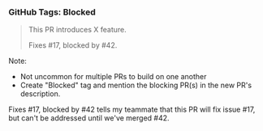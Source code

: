 ### GitHub Tags: Blocked

> This PR introduces X feature.
>
> Fixes #17, blocked by #42.

Note:

* Not uncommon for multiple PRs to build on one another
* Create "Blocked" tag and mention the blocking PR(s) in the new PR's description.

Fixes #17, blocked by #42 tells my teammate that this PR will fix issue #17, but can't be addressed until we've merged #42.
